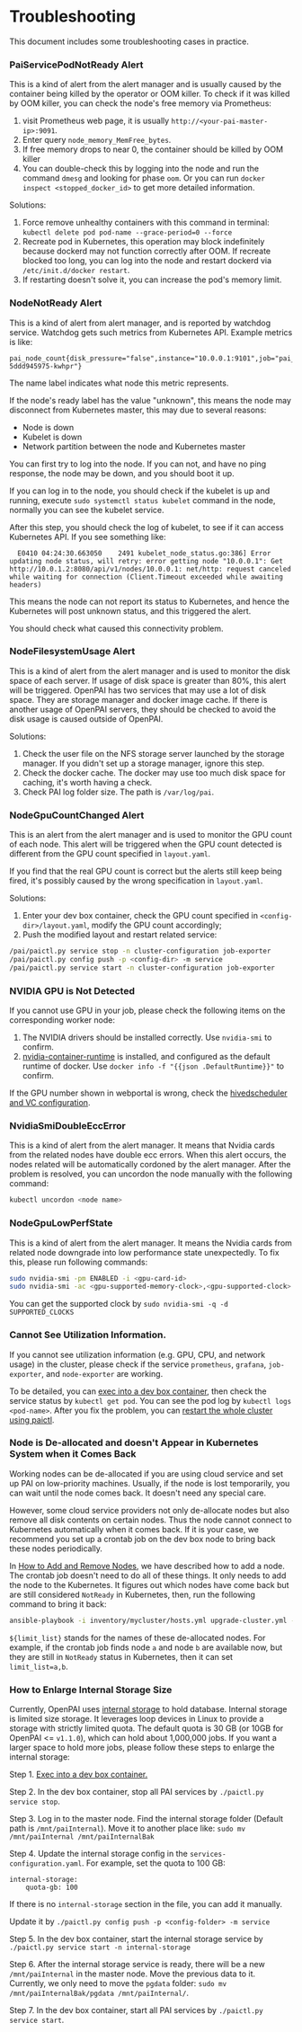 # Troubleshooting

This document includes some troubleshooting cases in practice.

### PaiServicePodNotReady Alert

This is a kind of alert from the alert manager and is usually caused by the container being killed by the operator or OOM killer. To check if it was killed by OOM killer, you can check the node's free memory via Prometheus:

  1. visit Prometheus web page, it is usually `http://<your-pai-master-ip>:9091`.
  2. Enter query `node_memory_MemFree_bytes`.
  3. If free memory drops to near 0, the container should be killed by OOM killer
  4. You can double-check this by logging into the node and run the command `dmesg` and looking for phase `oom`. Or you can run `docker inspect <stopped_docker_id>` to get more detailed information.

Solutions:

  1. Force remove unhealthy containers with this command in terminal:
  `kubectl delete pod pod-name --grace-period=0 --force`
  2. Recreate pod in Kubernetes, this operation may block indefinitely because dockerd may not function correctly after OOM. If recreate blocked too long, you can log into the node and restart dockerd via `/etc/init.d/docker restart`.
  3. If restarting doesn't solve it, you can increase the pod's memory limit.

### NodeNotReady Alert

This is a kind of alert from alert manager, and is reported by watchdog service. Watchdog gets such metrics from Kubernetes API. Example metrics is like:

```
pai_node_count{disk_pressure="false",instance="10.0.0.1:9101",job="pai_serivce_exporter",memory_pressure="false",host_ip="10.0.0.2",out_of_disk="false",pai_service_name="watchdog",ready="true",scraped_from="watchdog-5ddd945975-kwhpr"}
```

The name label indicates what node this metric represents.

If the node's ready label has the value "unknown", this means the node may disconnect from Kubernetes master, this may due to several reasons:

  - Node is down
  - Kubelet is down
  - Network partition between the node and Kubernetes master

You can first try to log into the node. If you can not, and have no ping response, the node may be down, and you should boot it up.

If you can log in to the node, you should check if the kubelet is up and running, execute `sudo systemctl status kubelet` command in the node, normally you can see the kubelet service.

After this step, you should check the log of kubelet, to see if it can access Kubernetes API. If you see something like:

```
  E0410 04:24:30.663050    2491 kubelet_node_status.go:386] Error updating node status, will retry: error getting node "10.0.0.1": Get http://10.0.1.2:8080/api/v1/nodes/10.0.0.1: net/http: request canceled while waiting for connection (Client.Timeout exceeded while awaiting headers)
```

This means the node can not report its status to Kubernetes, and hence the Kubernetes will post unknown status, and this triggered the alert.

You should check what caused this connectivity problem.

### NodeFilesystemUsage Alert

This is a kind of alert from the alert manager and is used to monitor the disk space of each server. If usage of disk space is greater than 80%, this alert will be triggered. OpenPAI has two services that may use a lot of disk space. They are storage manager and docker image cache. If there is another usage of OpenPAI servers, they should be checked to avoid the disk usage is caused outside of OpenPAI.

Solutions:

  1. Check the user file on the NFS storage server launched by the storage manager. If you didn't set up a storage manager, ignore this step.
  2. Check the docker cache. The docker may use too much disk space for caching, it's worth having a check.
  3. Check PAI log folder size. The path is `/var/log/pai`.

### NodeGpuCountChanged Alert

This is an alert from the alert manager and is used to monitor the GPU count of each node.
This alert will be triggered when the GPU count detected is different from the GPU count specified in `layout.yaml`.

If you find that the real GPU count is correct but the alerts still keep being fired, it's possibly caused by the wrong specification in `layout.yaml`.

Solutions:

1. Enter your dev box container, check the GPU count specified in `<config-dir>/layout.yaml`, modify the GPU count accordingly;
2. Push the modified layout and restart related service:

```bash
/pai/paictl.py service stop -n cluster-configuration job-exporter
/pai/paictl.py config push -p <config-dir> -m service
/pai/paictl.py service start -n cluster-configuration job-exporter
```

### NVIDIA GPU is Not Detected

If you cannot use GPU in your job, please check the following items on the corresponding worker node:

 1. The NVIDIA drivers should be installed correctly. Use `nvidia-smi` to confirm.
 2. [nvidia-container-runtime](https://github.com/NVIDIA/nvidia-container-runtime) is installed, and configured as the default runtime of docker. Use `docker info -f "{{json .DefaultRuntime}}"` to confirm.

If the GPU number shown in webportal is wrong, check the [hivedscheduler and VC configuration](./how-to-set-up-virtual-clusters.md).

### NvidiaSmiDoubleEccError
This is a kind of alert from the alert manager.
It means that Nvidia cards from the related nodes have double ecc errors.
When this alert occurs, the nodes related will be automatically cordoned by the alert manager. 
After the problem is resolved, you can uncordon the node manually with the following command:
```bash
kubectl uncordon <node name>
```

### NodeGpuLowPerfState
This is a kind of alert from the alert manager.
It means the Nvidia cards from related node downgrade into low performance state unexpectedly.
To fix this, please run following commands:
```bash
sudo nvidia-smi -pm ENABLED -i <gpu-card-id>
sudo nvidia-smi -ac <gpu-supported-memory-clock>,<gpu-supported-clock> -i <gpu-card-id>
```
You can get the supported clock by `sudo nvidia-smi -q -d SUPPORTED_CLOCKS`

### Cannot See Utilization Information.

If you cannot see utilization information (e.g. GPU, CPU, and network usage) in the cluster, please check if the service `prometheus`, `grafana`, `job-exporter`, and `node-exporter` are working.

To be detailed, you can [exec into a dev box container](./basic-management-operations.md#pai-service-management-and-paictl), then check the service status by `kubectl get pod`. You can see the pod log by `kubectl logs <pod-name>`. After you fix the problem, you can [restart the whole cluster using paictl](./basic-management-operations.md#pai-service-management-and-paictl).


### Node is De-allocated and doesn't Appear in Kubernetes System when it Comes Back

Working nodes can be de-allocated if you are using cloud service and set up PAI on low-priority machines. Usually, if the node is lost temporarily, you can wait until the node comes back. It doesn't need any special care. 

However, some cloud service providers not only de-allocate nodes but also remove all disk contents on certain nodes. Thus the node cannot connect to Kubernetes automatically when it comes back. If it is your case, we recommend you set up a crontab job on the dev box node to bring back these nodes periodically.

In [How to Add and Remove Nodes](how-to-add-and-remove-nodes.md), we have described how to add a node. The crontab job doesn't need to do all of these things. It only needs to add the node to the Kubernetes. It figures out which nodes have come back but are still considered `NotReady` in Kubernetes, then, run the following command to bring it back:

```bash
ansible-playbook -i inventory/mycluster/hosts.yml upgrade-cluster.yml --become --become-user=root  --limit=${limit_list} -e "@inventory/mycluster/openpai.yml"
```

`${limit_list}` stands for the names of these de-allocated nodes. For example, if the crontab job finds node `a` and node `b` are available now, but they are still in `NotReady` status in Kubernetes, then it can set `limit_list=a,b`.

### How to Enlarge Internal Storage Size

Currently, OpenPAI uses [internal storage](https://github.com/microsoft/pai/tree/master/src/internal-storage) to hold database. Internal storage is limited size storage. It leverages loop devices in Linux to provide a storage with strictly limited quota. The default quota is 30 GB (or 10GB for OpenPAI <= `v1.1.0`), which can hold about 1,000,000 jobs. If you want a larger space to hold more jobs, please follow these steps to enlarge the internal storage:

Step 1. [Exec into a dev box container.](./basic-management-operations.md#pai-service-management-and-paictl)

Step 2. In the dev box container, stop all PAI services by `./paictl.py service stop`.

Step 3. Log in to the master node. Find the internal storage folder (Default path is `/mnt/paiInternal`). Move it to another place like: `sudo mv /mnt/paiInternal /mnt/paiInternalBak`

Step 4. Update the internal storage config in the `services-configuration.yaml`. For example, set the quota to 100 GB: 
```
internal-storage:
    quota-gb: 100
```
If there is no `internal-storage` section in the file, you can add it manually.

Update it by `./paictl.py config push -p <config-folder> -m service`

Step 5. In the dev box container, start the internal storage service by `./paictl.py service start -n internal-storage`

Step 6. After the internal storage service is ready, there will be a new `/mnt/paiInternal` in the master node. Move the previous data to it. Currently, we only need to move the `pgdata` folder: `sudo mv /mnt/paiInternalBak/pgdata /mnt/paiInternal/`.

Step 7. In the dev box container, start all PAI services by `./paictl.py service start`.
